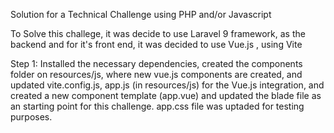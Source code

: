 Solution for a Technical Challenge using PHP and/or Javascript

To Solve this challege, it was decide to use Laravel 9 framework, as the backend and for it's front end, it was decided to use Vue.js , using  Vite

Step 1: Installed the necessary dependencies, created the components folder on resources/js, where new vue.js components are created, and updated vite.config.js, app.js (in resources/js) for the Vue.js integration,  and created a new component template (app.vue) and updated the blade file as an starting point for this challenge. app.css file was uptaded for testing purposes.
